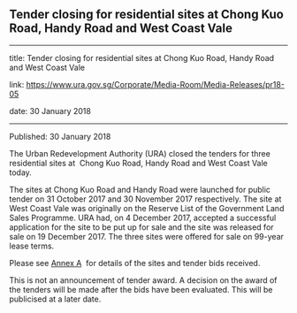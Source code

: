 ## Tender closing for residential sites at Chong Kuo Road, Handy Road and West Coast Vale

---

title: Tender closing for residential sites at Chong Kuo Road, Handy Road and West Coast Vale

link: https://www.ura.gov.sg/Corporate/Media-Room/Media-Releases/pr18-05

date: 30 January 2018

---

Published: 30 January 2018

The Urban Redevelopment Authority (URA) closed the tenders for three residential sites at  Chong Kuo Road, Handy Road and West Coast Vale today.

The sites at Chong Kuo Road and Handy Road were launched for public tender on 31 October 2017 and 30 November 2017 respectively. The site at West Coast Vale was originally on the Reserve List of the Government Land Sales Programme. URA had, on 4 December 2017, accepted a successful application for the site to be put up for sale and the site was released for sale on 19 December 2017. The three sites were offered for sale on 99-year lease terms.

Please see [Annex A](https://www.ura.gov.sg/-/media/Corporate/Media-Room/2018/Jan/pr18-05a.pdf)  for details of the sites and tender bids received.

This is not an announcement of tender award. A decision on the award of the tenders will be made after the bids have been evaluated. This will be publicised at a later date.
